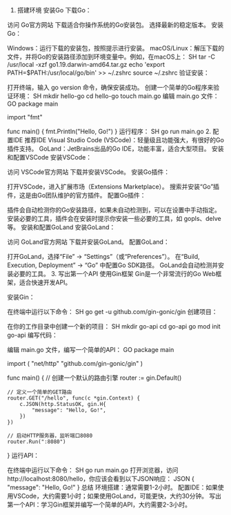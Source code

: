 1. 搭建环境
安装Go
下载Go：

访问 Go官方网站 下载适合你操作系统的Go安装包。
选择最新的稳定版本。
安装Go：

Windows：运行下载的安装包，按照提示进行安装。
macOS/Linux：解压下载的文件，并将Go的安装路径添加到环境变量中。例如，在macOS上：
SH
tar -C /usr/local -xzf go1.19.darwin-amd64.tar.gz
echo 'export PATH=$PATH:/usr/local/go/bin' >> ~/.zshrc
source ~/.zshrc
验证安装：

打开终端，输入 go version 命令，确保安装成功。
创建一个简单的Go程序来验证环境：
SH
mkdir hello-go
cd hello-go
touch main.go
编辑 main.go 文件：
GO
package main

import "fmt"

func main() {
    fmt.Println("Hello, Go!")
}
运行程序：
SH
go run main.go
2. 配置IDE
推荐IDE
Visual Studio Code (VSCode)：轻量级且功能强大，有很好的Go插件支持。
GoLand：JetBrains出品的Go IDE，功能丰富，适合大型项目。
安装和配置VSCode
安装VSCode：

访问 VSCode官方网站 下载并安装VSCode。
安装Go插件：

打开VSCode，进入扩展市场（Extensions Marketplace）。
搜索并安装“Go”插件，这是由Go团队维护的官方插件。
配置Go插件：

插件会自动检测你的Go安装路径，如果未自动检测到，可以在设置中手动指定。
安装必要的工具，插件会在安装时提示你安装一些必要的工具，如 gopls、delve 等。
安装和配置GoLand
安装GoLand：

访问 GoLand官方网站 下载并安装GoLand。
配置GoLand：

打开GoLand，选择“File” -> “Settings”（或“Preferences”）。
在“Build, Execution, Deployment” -> “Go” 中配置Go SDK路径。
GoLand会自动检测并安装必要的工具。
3. 写出第一个API
使用Gin框架
Gin是一个非常流行的Go Web框架，适合快速开发API。

安装Gin：

在终端中运行以下命令：
SH
go get -u github.com/gin-gonic/gin
创建项目：

在你的工作目录中创建一个新的项目：
SH
mkdir go-api
cd go-api
go mod init go-api
编写代码：

编辑 main.go 文件，编写一个简单的API：
GO
package main

import (
    "net/http"
    "github.com/gin-gonic/gin"
)

func main() {
    // 创建一个默认的路由引擎
    router := gin.Default()

    // 定义一个简单的GET路由
    router.GET("/hello", func(c *gin.Context) {
        c.JSON(http.StatusOK, gin.H{
            "message": "Hello, Go!",
        })
    })

    // 启动HTTP服务器，监听端口8080
    router.Run(":8080")
}
运行API：

在终端中运行以下命令：
SH
go run main.go
打开浏览器，访问 http://localhost:8080/hello，你应该会看到以下JSON响应：
JSON
{
    "message": "Hello, Go!"
}
总结
环境搭建：通常需要1-2小时。
配置IDE：如果使用VSCode，大约需要1小时；如果使用GoLand，可能更快，大约30分钟。
写出第一个API：学习Gin框架并编写一个简单的API，大约需要2-3小时。
